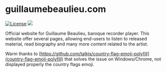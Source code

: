 # guillaumebeaulieu.com

[![License](https://img.shields.io/github/license/MesseBasseProduction/guillaumebeaulieu.com.svg)](https://github.com/MesseBasseProduction/guillaumebeaulieu.com/blob/master/LICENSE.md)
![](https://badgen.net/badge/version/1.1.0/blue)

Official website for Guillaume Beaulieu, baroque recorder player.
This website offer several pages, allowing end-users to listen to released material, read biography and many more content related to the artist.

Warm thanks to [https://github.com/talkjs/country-flag-emoji-polyfill](country-flag-emoji-polyfill) that solves the issue on Windows/Chrome, not displayed properly the country flags emoji.
